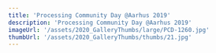 ```yaml
---
title: 'Processing Community Day @Aarhus 2019'
description: 'Processing Community Day @Aarhus 2019'
imageUrl: '/assets/2020_GalleryThumbs/large/PCD-1260.jpg'
thumbUrl: '/assets/2020_GalleryThumbs/thumbs/21.jpg'
---
```

